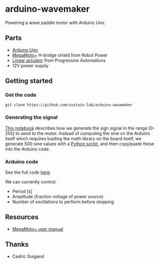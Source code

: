 # arduino-wavemaker

Powering a wave paddle motor with Arduino Uno.

## Parts

* [Arduino Uno](https://store.arduino.cc/usa/arduino-uno-rev3)
* [MegaMoto+](http://www.robotpower.com/products/MegaMotoPlus_info.html) H-bridge shield from Robot Power
* [Linear actuator](https://www.progressiveautomations.com/mini-linear-actuator) from Progressive Automations
* 12V power supply

## Getting started

### Get the code

```
git clone https://github.com/sustain-lab/arduino-wavemaker
```

### Generating the signal

[This notebook](https://github.com/sustain-lab/arduino-wavemaker/blob/master/wavemaker_signal.ipynb)
describes how we generate the sign signal in the range [0-255] to send to the motor.
Instead of computing the sine on the Arduino itself which requires loading the math library on the board itself,
we generate 500 sine values with a [Python script](https://github.com/sustain-lab/arduino-wavemaker/blob/master/generate_sine_signal.py), and then copy/paste these into the Arduino code.

### Arduino code

See the full code [here](https://github.com/sustain-lab/arduino-wavemaker/blob/master/wavemaker.ino).

We can currently control:

* Period [s]
* Amplitude (fraction voltage of power source)
* Number of oscillations to perform before stopping

## Resources

* [MegaMoto+ user manual](http://www.robotpower.com/downloads/MegaMoto-user-manual.pdf)

## Thanks

* Cedric Guigand
